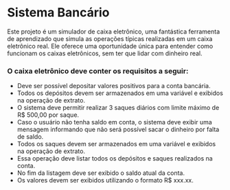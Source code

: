 # Sistema Bancário

Este projeto é um simulador de caixa eletrônico, uma fantástica ferramenta de aprendizado que simula as operações típicas realizadas em um caixa eletrônico real. Ele oferece uma oportunidade única para entender como funcionam os caixas eletrônicos, sem ter que lidar com dinheiro real.

### O caixa eletrônico deve conter os requisitos a seguir:

- Deve ser possível depositar valores positivos para a conta bancária.
- Todos os depósitos devem ser armazenados em uma variável e exibidos na operação de extrato.
- O sistema deve permitir realizar 3 saques diários com limite máximo de R$ 500,00 por saque.
- Caso o usuário não tenha saldo em conta, o sistema deve exibir uma mensagem informando que não será possível sacar o dinheiro por falta de saldo.
- Todos os saques devem ser armazenados em uma variável e exibidos na operação de extrato.
- Essa operação deve listar todos os depósitos e saques realizados na conta.
- No fim da listagem deve ser exibido o saldo atual da conta.
- Os valores devem ser exibidos utilizando o formato R$ xxx.xx.